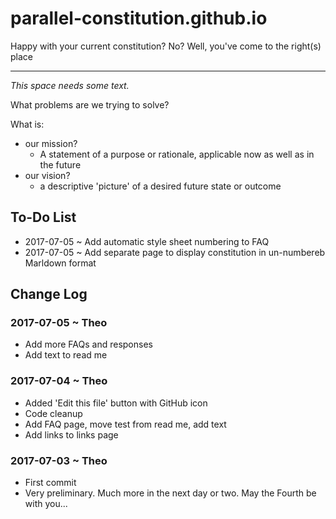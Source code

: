 <span style=display:none; >[You are now in a GitHub source code view - click this link to view Read Me file as a web page]( https://parallel-constitution.github.io/ "View file as a web page." ) </span>

# parallel-constitution.github.io

Happy with your current constitution? No? Well, you've come to the right(s) place


***


_This space needs some text._

What problems are we trying to solve?

What is:

* our mission?
	* A statement of a purpose or rationale, applicable now as well as in the future
* our vision?
	* a descriptive 'picture' of a desired future state or outcome


## To-Do List

* 2017-07-05 ~ Add automatic style sheet numbering to FAQ
* 2017-07-05 ~ Add separate page to display constitution in un-numbereb Marldown format

## Change Log


### 2017-07-05 ~ Theo

* Add more FAQs and responses
* Add text to read me


### 2017-07-04 ~ Theo

* Added 'Edit this file' button with GitHub icon
* Code cleanup
* Add FAQ page, move test from read me, add text
* Add links to links page


### 2017-07-03 ~ Theo

* First commit
* Very preliminary. Much more in the next day or two. May the Fourth be with you...